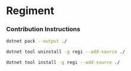 # Regiment

### Contribution Instructions

``` bash
dotnet pack --output ./
```
``` bash
dotnet tool uninstall -g regi --add-source ./
```
``` bash
dotnet tool install -g regi --add-source ./
```
